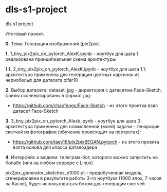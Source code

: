 # dls-s1-project
dls s1 project

Итоговый проект.

**0.** Тема: Генерация изображений (pix2pix).

**1.** 1_tiny_pix2pix_on_pytorch_AlexK.ipynb - ноутбук для шага 1: реализована принципиальная схема архитектуры

**1.1.** 2_tiny_pix2pix_on_pytorch_AlexK.ipynb - ноутбук для шага 1.1: архитектура применена для генерации цветных картинок из чернобелых для датасета cifar10

**2.** Выбор датасета: dataset_jpg - директория с датасетом Face-Sketch, файлы сконвертированы в формат jpg:
 - https://github.com/chaofengc/Face-Sketch - из этого проетка взял датасет Face-Sketch

**3.** 3_tiny_pix2pix_on_pytorch_Alexk.ipynb - ноутбук для шага 3: архитектура применена для осмысленной (моей) задачи - генарации скетчей из фотографии (обучение происходит на портретах):
 - https://github.com/taey16/pix2pixBEGAN.pytorch - из этого проекта взята основа для класса даталоадера

**4.** Интерфейс к модели: телеграм-бот, которого можно запустить на Колабе (или на любом сервере с Linux)

pix2pix_generator_sketches_e1000.pt - предобученная модель, сгенерироавна в результате работы 3-го ноутбука (1000 эпох, 7 часов на Кагле), будет использоваться ботом для генерации скетчей


